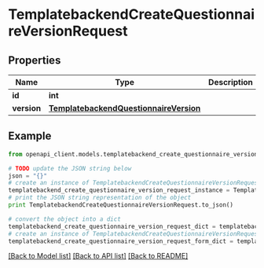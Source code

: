 # TemplatebackendCreateQuestionnaireVersionRequest


## Properties

Name | Type | Description | Notes
------------ | ------------- | ------------- | -------------
**id** | **int** |  | [optional] 
**version** | [**TemplatebackendQuestionnaireVersion**](TemplatebackendQuestionnaireVersion.md) |  | [optional] 

## Example

```python
from openapi_client.models.templatebackend_create_questionnaire_version_request import TemplatebackendCreateQuestionnaireVersionRequest

# TODO update the JSON string below
json = "{}"
# create an instance of TemplatebackendCreateQuestionnaireVersionRequest from a JSON string
templatebackend_create_questionnaire_version_request_instance = TemplatebackendCreateQuestionnaireVersionRequest.from_json(json)
# print the JSON string representation of the object
print TemplatebackendCreateQuestionnaireVersionRequest.to_json()

# convert the object into a dict
templatebackend_create_questionnaire_version_request_dict = templatebackend_create_questionnaire_version_request_instance.to_dict()
# create an instance of TemplatebackendCreateQuestionnaireVersionRequest from a dict
templatebackend_create_questionnaire_version_request_form_dict = templatebackend_create_questionnaire_version_request.from_dict(templatebackend_create_questionnaire_version_request_dict)
```
[[Back to Model list]](../README.md#documentation-for-models) [[Back to API list]](../README.md#documentation-for-api-endpoints) [[Back to README]](../README.md)



